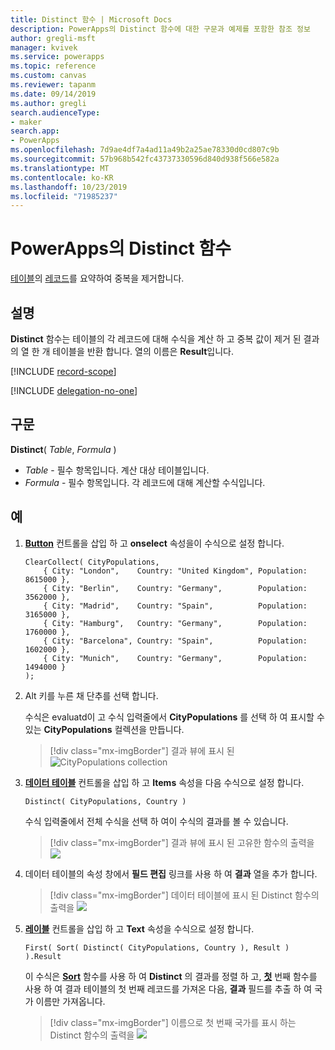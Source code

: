 ```yaml
---
title: Distinct 함수 | Microsoft Docs
description: PowerApps의 Distinct 함수에 대한 구문과 예제를 포함한 참조 정보
author: gregli-msft
manager: kvivek
ms.service: powerapps
ms.topic: reference
ms.custom: canvas
ms.reviewer: tapanm
ms.date: 09/14/2019
ms.author: gregli
search.audienceType:
- maker
search.app:
- PowerApps
ms.openlocfilehash: 7d9ae4df7a4ad11a49b2a25ae78330d0cd807c9b
ms.sourcegitcommit: 57b968b542fc43737330596d840d938f566e582a
ms.translationtype: MT
ms.contentlocale: ko-KR
ms.lasthandoff: 10/23/2019
ms.locfileid: "71985237"
---
```

# <a name="distinct-function-in-powerapps"></a>PowerApps의 Distinct 함수
[테이블](../working-with-tables.md)의 [레코드](../working-with-tables.md#records)를 요약하여 중복을 제거합니다.

## <a name="description"></a>설명
**Distinct** 함수는 테이블의 각 레코드에 대해 수식을 계산 하 고 중복 값이 제거 된 결과의 열 한 개 테이블을 반환 합니다.  열의 이름은 **Result**입니다.  

[!INCLUDE [record-scope](../../../includes/record-scope.md)]

[!INCLUDE [delegation-no-one](../../../includes/delegation-no-one.md)]

## <a name="syntax"></a>구문
**Distinct**( *Table*, *Formula* )

* *Table* - 필수 항목입니다.  계산 대상 테이블입니다.
* *Formula* - 필수 항목입니다.  각 레코드에 대해 계산할 수식입니다.

## <a name="example"></a>예

1. [**Button**](../controls/control-button.md) 컨트롤을 삽입 하 고 **onselect** 속성을이 수식으로 설정 합니다.

    ```powerapps-dot
    ClearCollect( CityPopulations,
        { City: "London",    Country: "United Kingdom", Population: 8615000 },
        { City: "Berlin",    Country: "Germany",        Population: 3562000 },
        { City: "Madrid",    Country: "Spain",          Population: 3165000 },
        { City: "Hamburg",   Country: "Germany",        Population: 1760000 },
        { City: "Barcelona", Country: "Spain",          Population: 1602000 },
        { City: "Munich",    Country: "Germany",        Population: 1494000 }
    );
    ```

1. Alt 키를 누른 채 단추를 선택 합니다.

    수식은 evaluatd이 고 수식 입력줄에서 **CityPopulations** 를 선택 하 여 표시할 수 있는 **CityPopulations** 컬렉션을 만듭니다.

    > [!div class="mx-imgBorder"]
    > 결과 뷰에 표시 된 ![CityPopulations collection](media/function-distinct/citypopulations-create.png)

1. [**데이터 테이블**](../controls/control-data-table.md) 컨트롤을 삽입 하 고 **Items** 속성을 다음 수식으로 설정 합니다.

    ```powerapps-dot
    Distinct( CityPopulations, Country )
    ```

    수식 입력줄에서 전체 수식을 선택 하 여이 수식의 결과를 볼 수 있습니다.

    > [!div class="mx-imgBorder"]
    > 결과 뷰에 표시 된 고유한 함수의 출력을 ![](media/function-distinct/citypopulations-distinct.png)

1. 데이터 테이블의 속성 창에서 **필드 편집** 링크를 사용 하 여 **결과** 열을 추가 합니다.

    > [!div class="mx-imgBorder"]
    > 데이터 테이블에 표시 된 Distinct 함수의 출력을 ![](media/function-distinct/citypopulations-datatable.png)

1. [**레이블**](../controls/control-text-box.md) 컨트롤을 삽입 하 고 **Text** 속성을 수식으로 설정 합니다.

    ```powerapps-dot
    First( Sort( Distinct( CityPopulations, Country ), Result ) ).Result
    ```

    이 수식은 [**Sort**](function-sort.md) 함수를 사용 하 여 **Distinct** 의 결과를 정렬 하 고, [**첫**](function-first-last.md) 번째 함수를 사용 하 여 결과 테이블의 첫 번째 레코드를 가져온 다음, **결과** 필드를 추출 하 여 국가 이름만 가져옵니다.

    > [!div class="mx-imgBorder"]
    > 이름으로 첫 번째 국가를 표시 하는 Distinct 함수의 출력을 ![](media/function-distinct/citypopulations-first.png)

     
